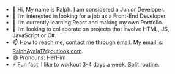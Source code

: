 - 👋 Hi, My name is Ralph. I am considered a Junior Developer. 
- 👀 I’m interested in looking for a job as a Front-End Developer. 
- 🌱 I’m currently learning React and making my own Portfolio. 
- 💞️ I’m looking to collaborate on projects that involve HTML, JS, JavaScript or C#.
- 📫 How to reach me, contact me through email. My email is: RalphAyala17@outlook.com.
- 😄 Pronouns: He/Him
- ⚡ Fun fact: I like to workout 3-4 days a week. Split routine. 

<!---
RalphA17/RalphA17 is a ✨ special ✨ repository because its `README.md` (this file) appears on your GitHub profile.
You can click the Preview link to take a look at your changes.
--->

